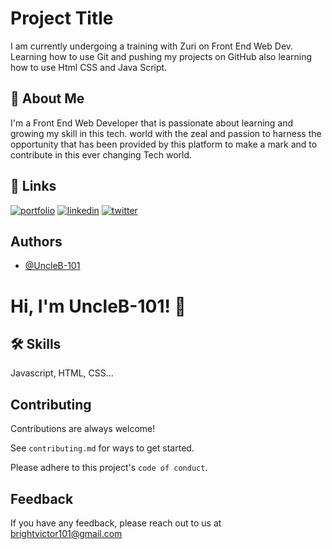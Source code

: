 
# Project Title

I am currently undergoing a training with Zuri on Front End Web Dev. 
Learning how to use Git and pushing my projects on GitHub also learning how to use Html CSS and Java Script.

## 🚀 About Me
I'm a Front End Web Developer that is passionate about learning and growing my skill in this tech. world with the zeal and passion to harness the opportunity that has been provided by this platform to make a mark and to contribute in this ever changing Tech world.


## 🔗 Links
[![portfolio](https://img.shields.io/badge/my_portfolio-000?style=for-the-badge&logo=ko-fi&logoColor=white)](https://replit.com/@BrightVictor/Portifolio-Task?v=2)
[![linkedin](https://img.shields.io/badge/linkedin-0A66C2?style=for-the-badge&logo=linkedin&logoColor=white)](https://www.linkedin.com/in/bright-victor-4b7833a7/)
[![twitter](https://img.shields.io/badge/twitter-1DA1F2?style=for-the-badge&logo=twitter&logoColor=white)](https://twitter.com/BRIGHTVICTOR)


## Authors

- [@UncleB-101](https://github.com/UncleB-101)


# Hi, I'm UncleB-101! 👋


## 🛠 Skills
Javascript, HTML, CSS...


## Contributing

Contributions are always welcome!

See `contributing.md` for ways to get started.

Please adhere to this project's `code of conduct`.


## Feedback

If you have any feedback, please reach out to us at brightvictor101@gmail.com



